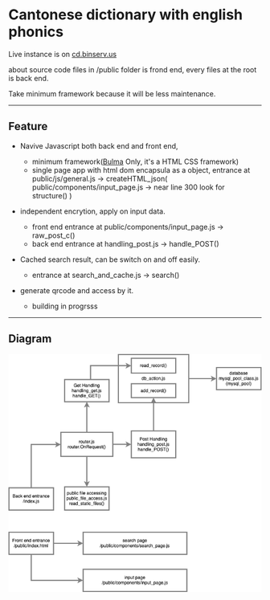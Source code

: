 # Cantonese dictionary with english phonics

Live instance is on [cd.binserv.us](cd.binserv.us) 


about source code 
files in /public folder is frond end,
every files at the root is back end.

Take minimum framework because it will be less maintenance.

---


## Feature
- Navive Javascript both back end and front end, 
  - minimum framework([Bulma](bulma.io) Only, it's a HTML CSS framework)
  - single page app with html dom encapsula as a object, entrance at public/js/general.js -> createHTML_json( public/components/input_page.js -> near line 300 look for structure() )  

- independent encrytion, apply on input data.
  - front end entrance at public/components/input_page.js -> raw_post_c()
  - back end entrance at handling_post.js -> handle_POST()

- Cached search result, can be switch on and off easily.
  - entrance at search_and_cache.js -> search()

- generate qrcode and access by it.
  - building in progrsss

---

## Diagram 
![Mammals Raccoon square!](https://raw.githubusercontent.com/hector918/cantonese_dictionary/main/cd.drawio.png "Mammals Raccoon square")
